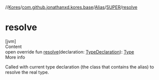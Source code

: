 //[Kores](../../../index.md)/[com.github.jonathanxd.kores.base](../../index.md)/[Alias](../index.md)/[SUPER](index.md)/[resolve](resolve.md)



# resolve  
[jvm]  
Content  
open override fun [resolve](resolve.md)(declaration: [TypeDeclaration](../../-type-declaration/index.md)): [Type](https://docs.oracle.com/javase/8/docs/api/java/lang/reflect/Type.html)  
More info  


Called with current type declaration (the class that contains the alias) to resolve the real type.

  



